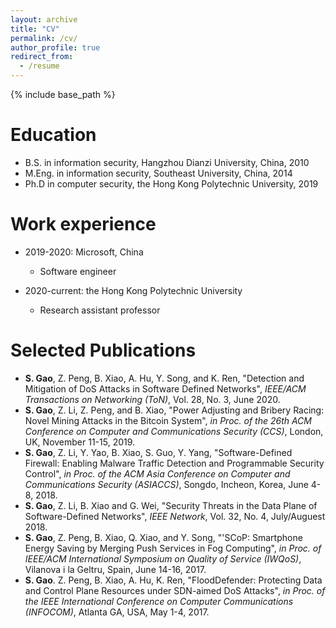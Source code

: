 ```yaml
---
layout: archive
title: "CV"
permalink: /cv/
author_profile: true
redirect_from:
  - /resume
---
```


{% include base_path %}

Education
======
* B.S. in information security, Hangzhou Dianzi University, China, 2010
* M.Eng. in information security, Southeast University, China, 2014
* Ph.D in computer security, the Hong Kong Polytechnic University, 2019

Work experience
======
* 2019-2020: Microsoft, China
  * Software engineer

* 2020-current: the Hong Kong Polytechnic University
  * Research assistant professor

Selected Publications
======
- **S. Gao**, Z. Peng, B. Xiao, A. Hu, Y. Song, and K. Ren, "Detection and Mitigation of DoS Attacks in Software Defined Networks", _IEEE/ACM Transactions on Networking (ToN)_, Vol. 28, No. 3, June 2020.
- **S. Gao**, Z. Li, Z. Peng, and B. Xiao, "Power Adjusting and Bribery Racing: Novel Mining Attacks in the Bitcoin System", _in Proc. of the 26th ACM Conference on Computer and Communications Security (CCS)_, London, UK, November 11-15, 2019.
- **S. Gao**, Z. Li, Y. Yao, B. Xiao, S. Guo, Y. Yang, "Software-Defined Firewall: Enabling Malware Traffic Detection and Programmable Security Control", _in Proc. of the ACM Asia Conference on Computer and Communications Security (ASIACCS)_, Songdo, Incheon, Korea, June 4-8, 2018.
- **S. Gao**, Z. Li, B. Xiao and G. Wei, "Security Threats in the Data Plane of Software-Defined Networks", _IEEE Network_, Vol. 32, No. 4, July/Auguest 2018.
- **S. Gao**, Z. Peng, B. Xiao, Q. Xiao, and Y. Song, "'SCoP: Smartphone Energy Saving by Merging Push Services in Fog Computing", _in Proc. of IEEE/ACM International Symposium on Quality of Service (IWQoS)_, Vilanova i la Geltru, Spain, June 14-16, 2017.
- **S. Gao**. Z. Peng, B. Xiao, A. Hu, K. Ren, "FloodDefender: Protecting Data and Control Plane Resources under SDN-aimed DoS Attacks", _in Proc. of the IEEE International Conference on Computer Communications (INFOCOM)_, Atlanta GA, USA, May 1-4, 2017.

